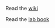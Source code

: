 Read the [wiki](https://github.com/luisi-at/Verilog_Lab/wiki)

Read the [lab book](https://github.com/luisi-at/Verilog_Lab/blob/master/Experiment_Sheet-FPGA_design_v4_0_ALL.pdf)
